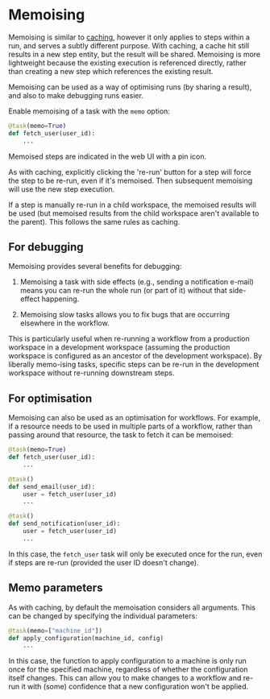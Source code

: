 # Memoising

Memoising is similar to [caching](/caching), however it only applies to steps within a run, and serves a subtly different purpose. With caching, a cache hit still results in a new step entity, but the result will be shared. Memoising is more lightweight because the existing execution is referenced directly, rather than creating a new step which references the existing result.

Memoising can be used as a way of optimising runs (by sharing a result), and also to make debugging runs easier.

Enable memoising of a task with the `memo` option:

```python
@task(memo=True)
def fetch_user(user_id):
    ...
```

Memoised steps are indicated in the web UI with a pin icon.

As with caching, explicitly clicking the 're-run' button for a step will force the step to be re-run, even if it's memoised. Then subsequent memoising will use the new step execution.

If a step is manually re-run in a child workspace, the memoised results will be used (but memoised results from the child workspace aren't available to the parent). This follows the same rules as caching.

## For debugging

Memoising provides several benefits for debugging:

1. Memoising a task with side effects (e.g., sending a notification e-mail) means you can re-run the whole run (or part of it) without that side-effect happening.

2. Memoising slow tasks allows you to fix bugs that are occurring elsewhere in the workflow.

This is particularly useful when re-running a workflow from a production workspace in a development workspace (assuming the production workspace is configured as an ancestor of the development workspace). By liberally memo-ising tasks, specific steps can be re-run in the development workspace without re-running downstream steps.

## For optimisation

Memoising can also be used as an optimisation for workflows. For example, if a resource needs to be used in multiple parts of a workflow, rather than passing around that resource, the task to fetch it can be memoised:

```python
@task(memo=True)
def fetch_user(user_id):
    ...

@task()
def send_email(user_id):
    user = fetch_user(user_id)
    ...

@task()
def send_notification(user_id):
    user = fetch_user(user_id)
    ...
```

In this case, the `fetch_user` task will only be executed once for the run, even if steps are re-run (provided the user ID doesn't change).

## Memo parameters

As with caching, by default the memoisation considers all arguments. This can be changed by specifying the individual parameters:

```python
@task(memo=["machine_id"])
def apply_configuration(machine_id, config)
    ...
```

In this case, the function to apply configuration to a machine is only run once for the specified machine, regardless of whether the configuration itself changes. This can allow you to make changes to a workflow and re-run it with (some) confidence that a new configuration won't be applied.
